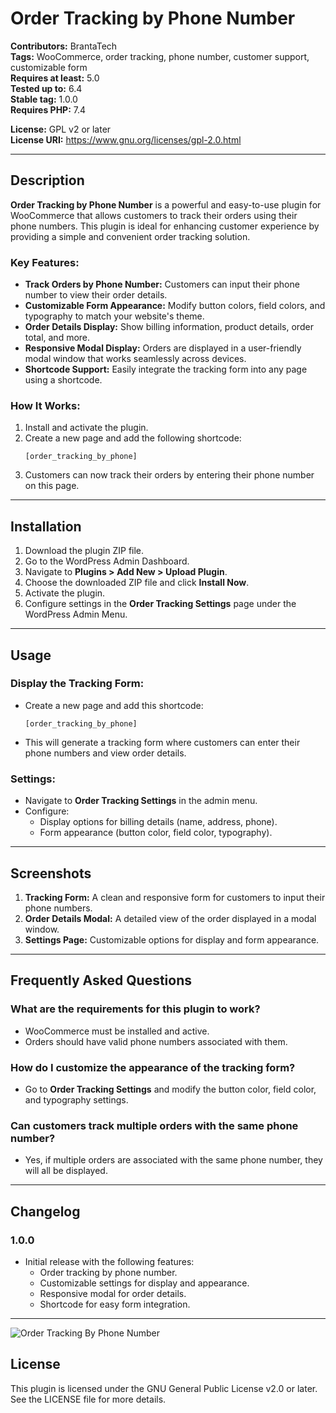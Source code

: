 # Order Tracking by Phone Number

**Contributors:** BrantaTech  
**Tags:** WooCommerce, order tracking, phone number, customer support, customizable form  
**Requires at least:** 5.0  
**Tested up to:** 6.4  
**Stable tag:** 1.0.0  
**Requires PHP:** 7.4  

**License:** GPL v2 or later  
**License URI:** https://www.gnu.org/licenses/gpl-2.0.html  

---

## Description

**Order Tracking by Phone Number** is a powerful and easy-to-use plugin for WooCommerce that allows customers to track their orders using their phone numbers. This plugin is ideal for enhancing customer experience by providing a simple and convenient order tracking solution.

### Key Features:

- **Track Orders by Phone Number:** Customers can input their phone number to view their order details.
- **Customizable Form Appearance:** Modify button colors, field colors, and typography to match your website's theme.
- **Order Details Display:** Show billing information, product details, order total, and more.
- **Responsive Modal Display:** Orders are displayed in a user-friendly modal window that works seamlessly across devices.
- **Shortcode Support:** Easily integrate the tracking form into any page using a shortcode.

### How It Works:

1. Install and activate the plugin.
2. Create a new page and add the following shortcode:
   ```
   [order_tracking_by_phone]
   ```
3. Customers can now track their orders by entering their phone number on this page.

---

## Installation

1. Download the plugin ZIP file.
2. Go to the WordPress Admin Dashboard.
3. Navigate to **Plugins > Add New > Upload Plugin**.
4. Choose the downloaded ZIP file and click **Install Now**.
5. Activate the plugin.
6. Configure settings in the **Order Tracking Settings** page under the WordPress Admin Menu.

---

## Usage

### Display the Tracking Form:
- Create a new page and add this shortcode:
  ```
  [order_tracking_by_phone]
  ```
- This will generate a tracking form where customers can enter their phone numbers and view order details.

### Settings:
- Navigate to **Order Tracking Settings** in the admin menu.
- Configure:
  - Display options for billing details (name, address, phone).
  - Form appearance (button color, field color, typography).

---

## Screenshots

1. **Tracking Form:** A clean and responsive form for customers to input their phone numbers.
2. **Order Details Modal:** A detailed view of the order displayed in a modal window.
3. **Settings Page:** Customizable options for display and form appearance.

---

## Frequently Asked Questions

### What are the requirements for this plugin to work?
- WooCommerce must be installed and active.
- Orders should have valid phone numbers associated with them.

### How do I customize the appearance of the tracking form?
- Go to **Order Tracking Settings** and modify the button color, field color, and typography settings.

### Can customers track multiple orders with the same phone number?
- Yes, if multiple orders are associated with the same phone number, they will all be displayed.

---

## Changelog

### 1.0.0
- Initial release with the following features:
  - Order tracking by phone number.
  - Customizable settings for display and appearance.
  - Responsive modal for order details.
  - Shortcode for easy form integration.

---

![Order Tracking By Phone Number](https://github.com/user-attachments/assets/7768b46b-01b7-4570-80f9-539b4c50edaa)

## License

This plugin is licensed under the GNU General Public License v2.0 or later. See the LICENSE file for more details.
